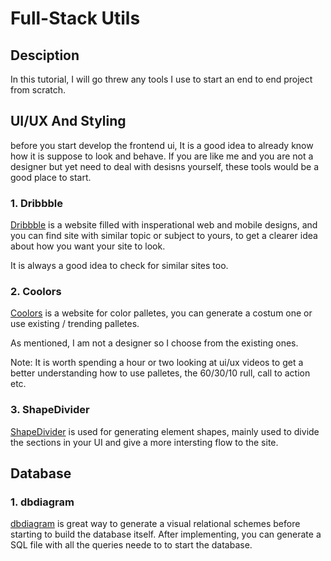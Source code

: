 # Full-Stack Utils

## Desciption
In this tutorial, I will go threw any tools I use to start an end to end project from scratch.


## UI/UX And Styling

before you start develop the frontend ui, It is a good idea to already know how it is suppose to look and behave.
If you are like me and you are not a designer but yet need to deal with desisns yourself, these tools would be a good place to start.

### 1. Dribbble

[Dribbble](https://dribbble.com/) is a website filled with insperational web and mobile designs, and you can find site with similar topic or subject to yours, to get a clearer idea about how you want your site to look.

It is always a good idea to check for similar sites too.

### 2. Coolors

[Coolors](https://coolors.co/) is a website for color palletes, you can generate a costum one or use existing / trending palletes.

As mentioned, I am not a designer so I choose from the existing ones.

Note: It is worth spending a hour or two looking at ui/ux videos to get a better understanding how to use palletes, the 60/30/10 rull, call to action etc.

### 3. ShapeDivider
[ShapeDivider](https://www.shapedivider.app/) is used for generating element shapes, mainly used to divide the sections in your UI and give a more intersting flow to the site.

## Database

### 1. dbdiagram
[dbdiagram](http://dbdiagram.io) is great way to generate a visual relational schemes before starting to build the database itself.
After implementing, you can generate a SQL file with all the queries neede to to start the database.

